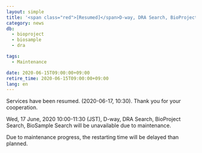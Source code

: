 ```yaml
---
layout: simple
title: '<span class="red">[Resumed]</span>D-way, DRA Search, BioProject Search, BioSample Search will be unavailable (17 Jun, 10:00-11:30)'
category: news
db:
  - bioproject
  - biosample
  - dra

tags:
  - Maintenance

date: 2020-06-15T09:00:00+09:00
retire_time: 2020-06-15T09:00:00+09:00
lang: en
---
```


<p class="red">Services have been resumed. (2020-06-17, 10:30). Thank you for your cooperation.</p>

<p>Wed, 17 June, 2020 10:00-11:30 (JST), D-way, DRA Search, BioProject Search, BioSample Search will be unavailable due to maintenance.</p>

<p>Due to maintenance progress, the restarting time will be delayed than planned.</p>
